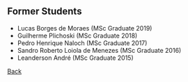 ## Former Students
<ul>

<li>Lucas Borges de Moraes (MSc Graduate 2019)</li>
<li>Guilherme Plichoski (MSc Graduate 2018)</li>
<li>Pedro Henrique Naloch (MSc Graduate 2017)</li>
<li>Sandro Roberto Loiola de Menezes (MSc Graduate 2016)</li>
<li>Leanderson André (MSc Graduate 2015)</li>

</ul>

[Back](./)
